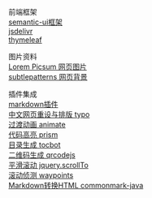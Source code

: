 前端框架   
[semantic-ui框架](https://semantic-ui.com/)   
[jsdelivr](https://www.jsdelivr.com/)   
[thymeleaf](https://www.thymeleaf.org/)

图片资料   
[Lorem Picsum 网页图片](https://picsum.photos/images)   
[subtlepatterns 网页背景](https://www.toptal.com/designers/subtlepatterns/)   

插件集成   
[markdown插件](https://github.com/pandao/editor.md)   
[中文网页重设与排版 typo](https://github.com/sofish/typo.css)   
[过渡动画 animate](https://daneden.github.io/animate.css/)   
[代码高亮 prism](https://github.com/PrismJS/prism)   
[目录生成 tocbot](https://tscanlin.github.io/tocbot/#contributing)   
[二维码生成 qrcodejs](https://davidshimjs.github.io/qrcodejs/)   
[平滑滚动 jquery.scrollTo](https://github.com/flesler/jquery.scrollTo)   
[滚动侦测 waypoints](http://imakewebthings.com/waypoints/)   
[Markdown转换HTML commonmark-java](https://github.com/atlassian/commonmark-java)   

